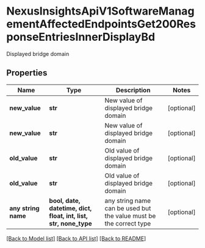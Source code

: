# NexusInsightsApiV1SoftwareManagementAffectedEndpointsGet200ResponseEntriesInnerDisplayBd

Displayed bridge domain

## Properties
Name | Type | Description | Notes
------------ | ------------- | ------------- | -------------
**new_value** | **str** | New value of displayed bridge domain | [optional] 
**new_value** | **str** | New value of displayed bridge domain | [optional] 
**old_value** | **str** | Old value of displayed bridge domain | [optional] 
**old_value** | **str** | Old value of displayed bridge domain | [optional] 
**any string name** | **bool, date, datetime, dict, float, int, list, str, none_type** | any string name can be used but the value must be the correct type | [optional]

[[Back to Model list]](../README.md#documentation-for-models) [[Back to API list]](../README.md#documentation-for-api-endpoints) [[Back to README]](../README.md)


